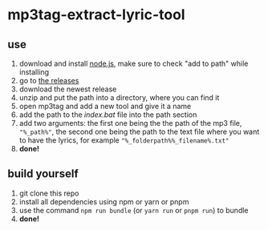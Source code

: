 # mp3tag-extract-lyric-tool

## use

1. download and install [node.js](https://nodejs.org/en/download/), make sure to check "add to path" while installing
2. go to [the releases](https://github.com/m4rch-projects/mp3tag-extract-lyric-tool/releases/)
3. download the newest release
4. unzip and put the path into a directory, where you can find it
5. open mp3tag and add a new tool and give it a name
6. add the path to the *index.bat* file into the path section
7. add two arguments: the first one being the the path of the mp3 file, `"%_path%"`, the second one being the path to the text file where you want to have the lyrics, for example `"%_folderpath%%_filename%.txt"`
8. **done!**

## build yourself

1. git clone this repo
2. install all dependencies using npm or yarn or pnpm
3. use the command `npm run bundle` (or `yarn run` or `pnpm run`) to bundle
4. **done!**
